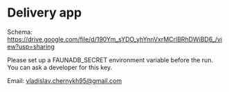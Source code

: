# Delivery app

Schema: https://drive.google.com/file/d/190Ym_sYDO_yhYnnVxrMCrlBRhDWiBD6_/view?usp=sharing

Please set up a FAUNADB_SECRET environment variable before the run. You can ask a developer for this key.

Email: vladislav.chernykh95@gmail.com